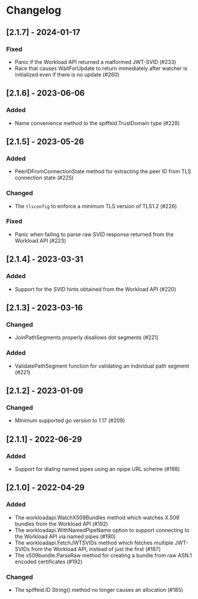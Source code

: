 # Changelog

## [2.1.7] - 2024-01-17

### Fixed

- Panic if the Workload API returned a malformed JWT-SVID (#233)
- Race that causes WaitForUpdate to return immediately after watcher is initialized even if there is no update (#260)

## [2.1.6] - 2023-06-06

### Added

- Name convenience method to the spiffeid.TrustDomain type (#228)

## [2.1.5] - 2023-05-26

### Added

- PeerIDFromConnectionState method for extracting the peer ID from TLS connection state (#225)

### Changed

- The `tlsconfig` to enforce a minimum TLS version of TLS1.2 (#226)

### Fixed

- Panic when failing to parse raw SVID response returned from the Workload API (#223)


## [2.1.4] - 2023-03-31

### Added

- Support for the SVID hints obtained from the Workload API (#220)

## [2.1.3] - 2023-03-16

### Changed

- JoinPathSegments properly disallows dot segments (#221)

### Added

- ValidatePathSegment function for validating an individual path segment (#221)

## [2.1.2] - 2023-01-09

### Changed
- Minimum supported go version to 1.17 (#209)

## [2.1.1] - 2022-06-29

### Added
- Support for dialing named pipes using an npipe URL scheme (#198)

## [2.1.0] - 2022-04-29

### Added
- The workloadapi.WatchX509Bundles method which watches X.509 bundles from the Workload API (#192)
- The workloadapi.WithNamedPipeName option to support connecting to the Workload API via named pipes (#190)
- The workloadapi.FetchJWTSVIDs method which fetches multiple JWT-SVIDs from the Workload API, instead of just the first (#187)
- The x509bundle.ParseRaw method for creating a bundle from raw ASN.1 encoded certificates (#192)

### Changed
- The spiffeid.ID String() method no longer causes an allocation (#185)
